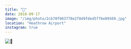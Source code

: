 ```yaml
---
title: "🦇"
date: 2018-09-17
image: "/img/photo/2cb70f983778e2f8d9fded5f76e09569.jpg"
location: "Heathrow Airport"
instagram: true
---
```


![🦇](/img/photo/2cb70f983778e2f8d9fded5f76e09569.jpg)
